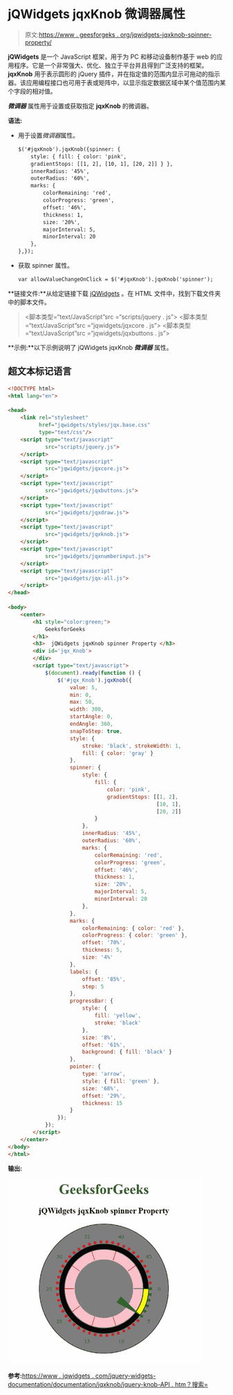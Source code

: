 # jQWidgets jqxKnob 微调器属性

> 原文:[https://www . geesforgeks . org/jqwidgets-jqxknob-spinner-property/](https://www.geeksforgeeks.org/jqwidgets-jqxknob-spinner-property/)

**jQWidgets** 是一个 JavaScript 框架，用于为 PC 和移动设备制作基于 web 的应用程序。它是一个非常强大、优化、独立于平台并且得到广泛支持的框架。 **jqxKnob** 用于表示圆形的 jQuery 插件，并在指定值的范围内显示可拖动的指示器。该应用编程接口也可用于表或矩阵中，以显示指定数据区域中某个值范围内某个字段的相对值。

***微调器*** 属性用于设置或获取指定 **jqxKnob** 的微调器。

**语法:**

*   用于设置*微调器*属性。

    ```html
    $('#jqxKnob').jqxKnob({spinner: {
        style: { fill: { color: 'pink', 
        gradientStops: [[1, 2], [10, 1], [20, 2]] } },
        innerRadius: '45%', 
        outerRadius: '60%',
        marks: {
            colorRemaining: 'red',
            colorProgress: 'green',
            offset: '46%',
            thickness: 1,
            size: '20%',
            majorInterval: 5,
            minorInterval: 20
        },
    },});
    ```

*   获取 spinner 属性。

    ```html
    var allowValueChangeOnClick = $('#jqxKnob').jqxKnob('spinner');
    ```

**链接文件:**从给定链接下载 [jQWidgets](https://www.jqwidgets.com/download/) 。在 HTML 文件中，找到下载文件夹中的脚本文件。

> <link rel="”stylesheet”" href="”jqwidgets/styles/jqx.base.css”" type="”text/css”">
> <脚本类型=“text/JavaScript”src =“scripts/jquery . js”></script>
> <脚本类型=“text/JavaScript”src =“jqwidgets/jqxcore . js”></script>
> <脚本类型=“text/JavaScript”src =“jqwidgets/jqxbuttons . js”>

**示例:**以下示例说明了 jQWidgets jqxKnob ***微调器*** 属性。

## 超文本标记语言

```html
<!DOCTYPE html>
<html lang="en">

<head>
    <link rel="stylesheet" 
          href="jqwidgets/styles/jqx.base.css" 
          type="text/css"/>
    <script type="text/javascript" 
            src="scripts/jquery.js">
    </script>
    <script type="text/javascript" 
            src="jqwidgets/jqxcore.js">
    </script>
    <script type="text/javascript" 
            src="jqwidgets/jqxbuttons.js">
    </script>
    <script type="text/javascript" 
            src="jqwidgets/jqxdraw.js">
    </script>
    <script type="text/javascript" 
            src="jqwidgets/jqxknob.js">
    </script>
    <script type="text/javascript" 
            src="jqwidgets/jqxnumberinput.js">
    </script>
    <script type="text/javascript" 
            src="jqwidgets/jqx-all.js">
    </script>
</head>

<body>
    <center>
        <h1 style="color:green;">
            GeeksforGeeks
        </h1>
        <h3>  jQWidgets jqxKnob spinner Property </h3>
        <div id='jqx_Knob'>
        </div>
        <script type="text/javascript">
            $(document).ready(function () {
                $('#jqx_Knob').jqxKnob({
                    value: 5,
                    min: 0,
                    max: 50,
                    width: 300,
                    startAngle: 0,
                    endAngle: 360,
                    snapToStep: true,
                    style: {
                        stroke: 'black', strokeWidth: 1,
                        fill: { color: 'gray' }
                    },
                    spinner: {
                        style: {
                            fill: {
                                color: 'pink',
                                gradientStops: [[1, 2], 
                                                [10, 1], 
                                                [20, 2]]
                            }
                        },
                        innerRadius: '45%',
                        outerRadius: '60%',
                        marks: {
                            colorRemaining: 'red',
                            colorProgress: 'green',
                            offset: '46%',
                            thickness: 1,
                            size: '20%',
                            majorInterval: 5,
                            minorInterval: 20
                        },
                    },
                    marks: {
                        colorRemaining: { color: 'red' },
                        colorProgress: { color: 'green' },
                        offset: '70%',
                        thickness: 5,
                        size: '4%'
                    },
                    labels: {
                        offset: '85%',
                        step: 5
                    },
                    progressBar: {
                        style: {
                            fill: 'yellow',
                            stroke: 'black'
                        },
                        size: '8%',
                        offset: '61%',
                        background: { fill: 'black' }
                    },
                    pointer: {
                        type: 'arrow',
                        style: { fill: 'green' },
                        size: '68%',
                        offset: '29%',
                        thickness: 15
                    }
                });
            });
        </script>
    </center>
</body>
</html>
```

**输出:**

![](img/2e4cc90385cac11ac94914659f0f2ff5.png)

**参考:**[https://www . jqwidgets . com/jquery-widgets-documentation/documentation/jqxknob/jquery-knob-API . htm？搜索=](https://www.jqwidgets.com/jquery-widgets-documentation/documentation/jqxknob/jquery-knob-api.htm?search=)
